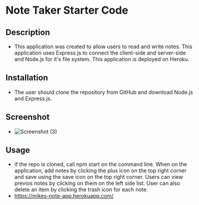 # Note Taker Starter Code
## Description
* This application was created to allow users to read and write notes. This application uses Express.js to connect the client-side and server-side and Node.js for it's file system. This application is deployed on Heroku.
## Installation
* The user should clone the repository from GitHub and download Node.js and Express.js.
## Screenshot
* ![Screenshot (3)](https://user-images.githubusercontent.com/87356305/159185820-cbaadbd6-b0fc-4f1f-9726-40c3bc730f85.png)
## Usage 
* if the repo is cloned, call npm start on the command line. When on the application, add notes by clicking the plus icon on the top right corner and save using the save icon on the top right corner. Users can view previos notes by clicking on them on the left side list. User can also delete an item by clicking the trash icon for each note.
* https://mikes-note-app.herokuapp.com/
